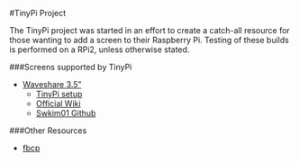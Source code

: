 #TinyPi Project

The TinyPi project was started in an effort to create a catch-all resource for those wanting to add a screen to their Raspberry Pi. Testing of these builds is performed on a RPi2, unless otherwise stated.

###Screens supported by TinyPi
* [Waveshare 3.5”](http://www.waveshare.com/3.5inch-rpi-lcd-a.htm)
  * [TinyPi setup](https://github.com/mitchpeh/tinyPi/blob/master/waveshare/35/readme.md)
  * [Official Wiki](http://www.waveshare.com/wiki/3.5inch_RPi_LCD_(A))
  * [Swkim01 Github](https://github.com/swkim01/waveshare-dtoverlays)


###Other Resources
* [fbcp](https://github.com/tasanakorn/rpi-fbcp)
